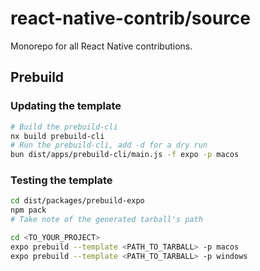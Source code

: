 # react-native-contrib/source

Monorepo for all React Native contributions.

## Prebuild

### Updating the template

```bash
# Build the prebuild-cli
nx build prebuild-cli
# Run the prebuild-cli, add -d for a dry run
bun dist/apps/prebuild-cli/main.js -f expo -p macos
```

### Testing the template

```bash
cd dist/packages/prebuild-expo
npm pack
# Take note of the generated tarball's path

cd <TO_YOUR_PROJECT>
expo prebuild --template <PATH_TO_TARBALL> -p macos
expo prebuild --template <PATH_TO_TARBALL> -p windows
```
